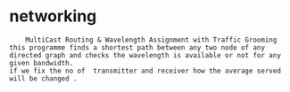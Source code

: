 # networking
		MultiCast Routing & Wavelength Assignment with Traffic Grooming
	this programme finds a shortest path between any two node of any directed graph and checks the wavelength is available or not for any  given bandwidth.
	if we fix the no of  transmitter and receiver how the average served will be changed . 
